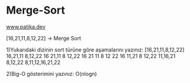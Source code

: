 # Merge-Sort
www.patika.dev

[16,21,11,8,12,22] -> Merge Sort

1)Yukarıdaki dizinin sort türüne göre aşamalarını yazınız:
[16,21,11,8,12,22] 
16,21,11			8,12,22
16	21,11			8	12,22
16	21	11		8	12	22
16	11,21			8	12,22
     11,16,21			     8,12,22
		8,11,12,16,21,22

2)Big-O gösterimini yazınız:
O(nlogn)
